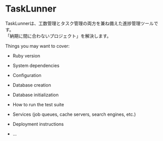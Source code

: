 TaskLunner
====
TaskLunnerは、工数管理とタスク管理の両方を兼ね備えた進捗管理ツールです。  
「納期に間に合わないプロジェクト」を解決します。  

Things you may want to cover:

* Ruby version

* System dependencies

* Configuration

* Database creation

* Database initialization

* How to run the test suite

* Services (job queues, cache servers, search engines, etc.)

* Deployment instructions

* ...
